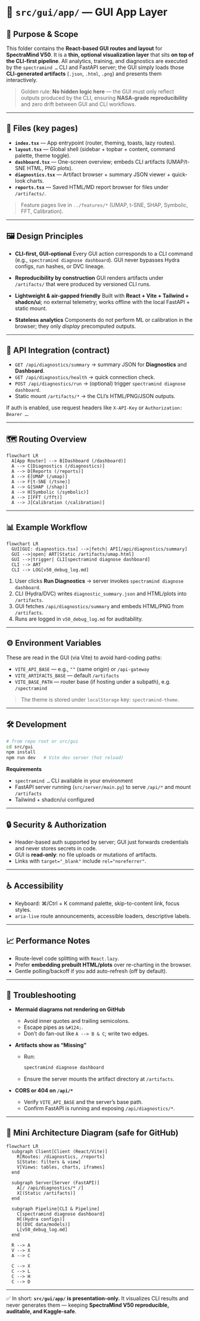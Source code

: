 # 📂 `src/gui/app/` — GUI App Layer

## 🎯 Purpose & Scope

This folder contains the **React-based GUI routes and layout** for **SpectraMind V50**.
It is a **thin, optional visualization layer** that sits **on top of the CLI-first pipeline**.
All analytics, training, and diagnostics are executed by the `spectramind …` CLI and FastAPI server;
the GUI simply loads those **CLI-generated artifacts** (`.json`, `.html`, `.png`) and presents them interactively.

> Golden rule: **No hidden logic here** — the GUI must only reflect outputs produced by the CLI, ensuring **NASA-grade reproducibility** and zero drift between GUI and CLI workflows.

---

## 📁 Files (key pages)

* **`index.tsx`** — App entrypoint (router, theming, toasts, lazy routes).
* **`layout.tsx`** — Global shell (sidebar + topbar + content, command palette, theme toggle).
* **`dashboard.tsx`** — One-screen overview; embeds CLI artifacts (UMAP/t-SNE HTML, PNG plots).
* **`diagnostics.tsx`** — Artifact browser + summary JSON viewer + quick-look charts.
* **`reports.tsx`** — Saved HTML/MD report browser for files under `/artifacts/`.

> Feature pages live in `../features/*` (UMAP, t-SNE, SHAP, Symbolic, FFT, Calibration).

---

## 🖼️ Design Principles

* **CLI-first, GUI-optional**
  Every GUI action corresponds to a CLI command (e.g., `spectramind diagnose dashboard`).
  GUI never bypasses Hydra configs, run hashes, or DVC lineage.

* **Reproducibility by construction**
  GUI renders artifacts under `/artifacts/` that were produced by versioned CLI runs.

* **Lightweight & air-gapped friendly**
  Built with **React + Vite + Tailwind + shadcn/ui**; no external telemetry; works offline with the local FastAPI + static mount.

* **Stateless analytics**
  Components do not perform ML or calibration in the browser; they only *display* precomputed outputs.

---

## 🔗 API Integration (contract)

* `GET /api/diagnostics/summary` → summary JSON for **Diagnostics** and **Dashboard**.
* `GET /api/diagnostics/health` → quick connection check.
* `POST /api/diagnostics/run` → (optional) trigger `spectramind diagnose dashboard`.
* Static mount `/artifacts/*` → the CLI’s HTML/PNG/JSON outputs.

If auth is enabled, use request headers like `X-API-Key` or `Authorization: Bearer …`.

---

## 🗺️ Routing Overview

```mermaid
flowchart LR
  A[App Router] --> B[Dashboard (/dashboard)]
  A --> C[Diagnostics (/diagnostics)]
  A --> D[Reports (/reports)]
  A --> E[UMAP (/umap)]
  A --> F[t-SNE (/tsne)]
  A --> G[SHAP (/shap)]
  A --> H[Symbolic (/symbolic)]
  A --> I[FFT (/fft)]
  A --> J[Calibration (/calibration)]
```

---

## 📊 Example Workflow

```mermaid
flowchart LR
  GUI[GUI: diagnostics.tsx] -->|fetch| API[/api/diagnostics/summary]
  GUI -->|open| ART[Static /artifacts/umap.html]
  GUI -->|trigger| CLI[spectramind diagnose dashboard]
  CLI --> ART
  CLI --> LOG[v50_debug_log.md]
```

1. User clicks **Run Diagnostics** → server invokes `spectramind diagnose dashboard`.
2. CLI (Hydra/DVC) writes `diagnostic_summary.json` and HTML/plots into `/artifacts`.
3. GUI fetches `/api/diagnostics/summary` and embeds HTML/PNG from `/artifacts`.
4. Runs are logged in `v50_debug_log.md` for auditability.

---

## ⚙️ Environment Variables

These are read in the GUI (via Vite) to avoid hard-coding paths:

* `VITE_API_BASE` — e.g., `""` (same origin) or `/api-gateway`
* `VITE_ARTIFACTS_BASE` — default `/artifacts`
* `VITE_BASE_PATH` — router base (if hosting under a subpath), e.g. `/spectramind`

> The theme is stored under `localStorage` key: `spectramind-theme`.

---

## 🛠️ Development

```bash
# from repo root or src/gui
cd src/gui
npm install
npm run dev   # Vite dev server (hot reload)
```

**Requirements**

* `spectramind …` CLI available in your environment
* FastAPI server running (`src/server/main.py`) to serve `/api/*` and mount `/artifacts`
* Tailwind + shadcn/ui configured

---

## 🔒 Security & Authorization

* Header-based auth supported by server; GUI just forwards credentials and never stores secrets in code.
* GUI is **read-only**: no file uploads or mutations of artifacts.
* Links with `target="_blank"` include `rel="noreferrer"`.

---

## ♿ Accessibility

* Keyboard: ⌘/Ctrl + K command palette, skip-to-content link, focus styles.
* `aria-live` route announcements, accessible loaders, descriptive labels.

---

## 📈 Performance Notes

* Route-level code splitting with `React.lazy`.
* Prefer **embedding prebuilt HTML/plots** over re-charting in the browser.
* Gentle polling/backoff if you add auto-refresh (off by default).

---

## 🧪 Troubleshooting

* **Mermaid diagrams not rendering on GitHub**

  * Avoid inner quotes and trailing semicolons.
  * Escape pipes as `&#124;`.
  * Don’t do fan-out like `A --> B & C`; write two edges.

* **Artifacts show as “Missing”**

  * Run:

    ```bash
    spectramind diagnose dashboard
    ```
  * Ensure the server mounts the artifact directory at `/artifacts`.

* **CORS or 404 on `/api/*`**

  * Verify `VITE_API_BASE` and the server’s base path.
  * Confirm FastAPI is running and exposing `/api/diagnostics/*`.

---

## 🧭 Mini Architecture Diagram (safe for GitHub)

```mermaid
flowchart LR
  subgraph Client[Client (React/Vite)]
    R[Routes: /diagnostics, /reports]
    S[State: filters & view]
    V[Views: tables, charts, iframes]
  end

  subgraph Server[Server (FastAPI)]
    A[/ /api/diagnostics/* /]
    X[(Static /artifacts)]
  end

  subgraph Pipeline[CLI & Pipeline]
    C[spectramind diagnose dashboard]
    H[(Hydra configs)]
    D[(DVC data/models)]
    L[v50_debug_log.md]
  end

  R --> A
  V --> X
  A --> C

  C --> X
  C --> L
  C --> H
  C --> D
```

---

✅ In short: **`src/gui/app/` is presentation-only.**
It visualizes CLI results and never generates them — keeping **SpectraMind V50 reproducible, auditable, and Kaggle-safe**.

